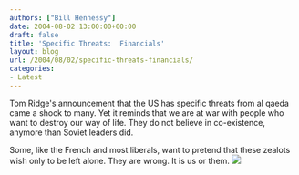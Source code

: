 ```yaml
---
authors: ["Bill Hennessy"]
date: 2004-08-02 13:00:00+00:00
draft: false
title: 'Specific Threats:  Financials'
layout: blog
url: /2004/08/02/specific-threats-financials/
categories:
- Latest
---
```


Tom Ridge's announcement that the US has specific threats from al qaeda came a shock to many.  Yet it reminds that we are at war with people who want to destroy our way of life.  They do not believe in co-existence, anymore than Soviet leaders did.  
  
Some, like the French and most liberals, want to pretend that these zealots wish only to be left alone. They are wrong.  It is us or them.  ![](https://blog.billhennessy.com/aggbug.aspx?PostID=661)

